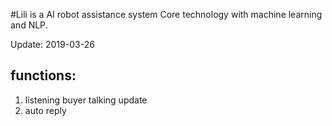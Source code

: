 #Lili is a AI robot assistance system
Core technology with machine learning and NLP.


Update:
2019-03-26 

## functions:
1. listening buyer talking update
2. auto reply



